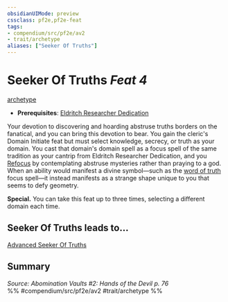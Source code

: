 ```yaml
---
obsidianUIMode: preview
cssclass: pf2e,pf2e-feat
tags:
- compendium/src/pf2e/av2
- trait/archetype
aliases: ["Seeker Of Truths"]
---
```

# Seeker Of Truths  *Feat 4*  
[archetype](archetype.md "Archetype Feat Trait")  

- **Prerequisites**: [Eldritch Researcher Dedication](eldritch-researcher-dedication-av2.md)

Your devotion to discovering and hoarding abstruse truths borders on the fanatical, and you can bring this devotion to bear. You gain the cleric's Domain Initiate feat but must select knowledge, secrecy, or truth as your domain. You cast that domain's domain spell as a focus spell of the same tradition as your cantrip from Eldritch Researcher Dedication, and you [Refocus](refocus.md) by contemplating abstruse mysteries rather than praying to a god. When an ability would manifest a divine symbol—such as the [word of truth](word-of-truth.md) focus spell—it instead manifests as a strange shape unique to you that seems to defy geometry.

**Special.** You can take this feat up to three times, selecting a different domain each time.

## Seeker Of Truths leads to...

[Advanced Seeker Of Truths](advanced-seeker-of-truths-av2.md)

## Summary

*Source: Abomination Vaults #2: Hands of the Devil p. 76*  
%% #compendium/src/pf2e/av2 #trait/archetype %%